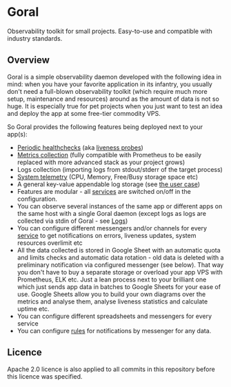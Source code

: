 # Goral

Observability toolkit for small projects. Easy-to-use and compatible with industry standards.

## Overview

Goral is a simple observability daemon developed with the following idea in mind: when you have your favorite application in its infantry, you usually don't need a full-blown observability toolkit (which require much more setup, maintenance and resources) around as the amount of data is not so huge. It is especially true for pet projects when you just want to test an idea and deploy the app at some free-tier commodity VPS.

So Goral provides the following features being deployed next to your app(s):
* [Periodic healthchecks](https://maksimryndin.github.io/goral/healthcheck.html) (aka [liveness probes](https://kubernetes.io/docs/tasks/configure-pod-container/configure-liveness-readiness-startup-probes/))
* [Metrics collection](https://maksimryndin.github.io/goral/metrics.html) (fully compatible with Prometheus to be easily replaced with more advanced stack as your project grows)
* Logs collection (importing logs from stdout/stderr of the target process)
* [System telemetry](https://maksimryndin.github.io/goral/system.html) (CPU, Memory, Free/Busy storage space etc)
* A general key-value appendable log storage (see [the user case](https://maksimryndin.github.io/goral/kv-log.html))
* Features are modular - all [services](https://maksimryndin.github.io/goral/services.html) are switched on/off in the configuration.
* You can observe several instances of the same app or different apps on the same host with a single Goral daemon (except logs as logs are collected via stdin of Goral - see [Logs](https://maksimryndin.github.io/goral/logs.html))
* You can configure different messengers and/or channels for every [service](https://maksimryndin.github.io/goral/services.html) to get notifications on errors, liveness updates, system resources overlimit etc
* All the data collected is stored in Google Sheet with an automatic quota and limits checks and automatic data rotation - old data is deleted with a preliminary notification via configured messenger (see below). That way you don't have to buy a separate storage or overload your app VPS with Prometheus, ELK etc. Just a lean process next to your brilliant one which just sends app data in batches to Google Sheets for your ease of use. Google Sheets allow you to build your own diagrams over the metrics and analyse them, analyse liveness statistics and calculate uptime etc.
* You can configure different spreadsheets and messengers for every service
* You can configure [rules](https://maksimryndin.github.io/goral/rules.html) for notifications by messenger for any data.

## Licence

Apache 2.0 licence is also applied to all commits in this repository before this licence was specified.